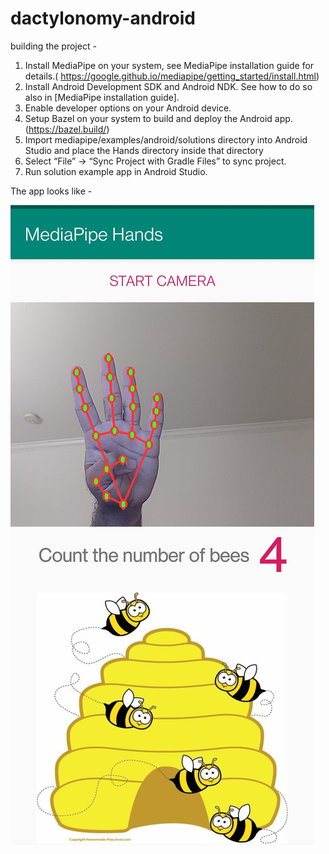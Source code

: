 # dactylonomy-android

building the project - 

1. Install MediaPipe on your system, see MediaPipe installation guide for details.( https://google.github.io/mediapipe/getting_started/install.html)
2. Install Android Development SDK and Android NDK. See how to do so also in [MediaPipe installation guide].
3. Enable developer options on your Android device.
4. Setup Bazel on your system to build and deploy the Android app. (https://bazel.build/)
5. Import mediapipe/examples/android/solutions directory into Android Studio and place the Hands directory inside that directory
6. Select “File” -> “Sync Project with Gradle Files” to sync project.
7. Run solution example app in Android Studio.

The app looks like - 

![alt text](/app_screenshot.jpg?raw=true)
